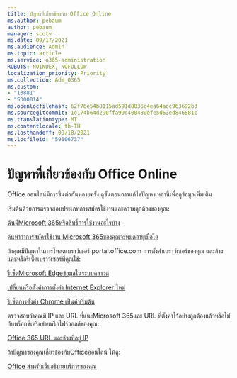```yaml
---
title: ปัญหาที่เกี่ยวข้องกับ Office Online
ms.author: pebaum
author: pebaum
manager: scotv
ms.date: 09/17/2021
ms.audience: Admin
ms.topic: article
ms.service: o365-administration
ROBOTS: NOINDEX, NOFOLLOW
localization_priority: Priority
ms.collection: Adm_O365
ms.custom:
- "13881"
- "5300014"
ms.openlocfilehash: 62f76e54b8115ad591d8036c4ea64adc963692b3
ms.sourcegitcommit: 1e174b64d290ffa99d400480efe5d63ed846581c
ms.translationtype: MT
ms.contentlocale: th-TH
ms.lasthandoff: 09/18/2021
ms.locfileid: "59506737"
---
```

# <a name="issues-related-to-office-online"></a>ปัญหาที่เกี่ยวข้องกับ Office Online

Office ออนไลน์มีการขึ้นต่อกันหลายครั้ง ดูขั้นตอนการแก้ไขปัญหาเหล่านี้เพื่อดูข้อมูลเพิ่มเติม

เริ่มต้นด้วยการตรวจสอบประเภทการสมัครใช้งานและความถูกต้องของคุณ:

[ฉันมีMicrosoft 365หรือสิทธิ์การใช้งานอะไรบ้าง](https://support.microsoft.com/office/what-microsoft-365-business-product-or-license-do-i-have-f8ab5e25-bf3f-4a47-b264-174b1ee925fd)  

[ค้นหาว่าการสมัครใช้งาน Microsoft 365ของคุณจะหมดอายุเมื่อใด](https://support.microsoft.com/office/find-out-when-your-microsoft-365-subscription-expires-2eb89f06-bd1c-4f57-9269-f1cbab894341)  

ถ้าคุณมีปัญหาในการโหลดเบราว์เซอร์ portal.office.com การตั้งค่าเบราว์เซอร์ของคุณ และล้างแคชหรือรีเซ็ตเบราว์เซอร์ที่คุณใช้:

[รีเซ็ตMicrosoft Edgeข้อมูลในระบบคลาวด์](https://docs.microsoft.com/deployedge/edge-learnmore-reset-data-in-cloud)  

[เปลี่ยนหรือตั้งค่าการตั้งค่า Internet Explorer ใหม่](https://support.microsoft.com/windows/change-or-reset-internet-explorer-settings-2d4bac50-5762-91c5-a057-a922533f77d5) 

[รีเซ็ตการตั้งค่า Chrome เป็นค่าเริ่มต้น](https://support.google.com/chrome/answer/3296214?hl=en)  

ตรวจสอบว่าคุณมี IP และ URL ที่แนะMicrosoft 365และ URL ที่ตั้งค่าไว้อย่างถูกต้องแล้วหรือไม่กับพร็อกซีเครือข่ายหรือไฟร์วอลล์ของคุณ:

[Office 365 URL และช่วงที่อยู่ IP](https://docs.microsoft.com/microsoft-365/enterprise/urls-and-ip-address-ranges)  

ถ้าปัญหาของคุณเกี่ยวข้องกับOfficeออนไลน์ ให้ดู:

[Office สำหรับเว็บอธิบายบริการของคุณ](https://docs.microsoft.com/office365/servicedescriptions/office-online-service-description/office-online-service-description)

